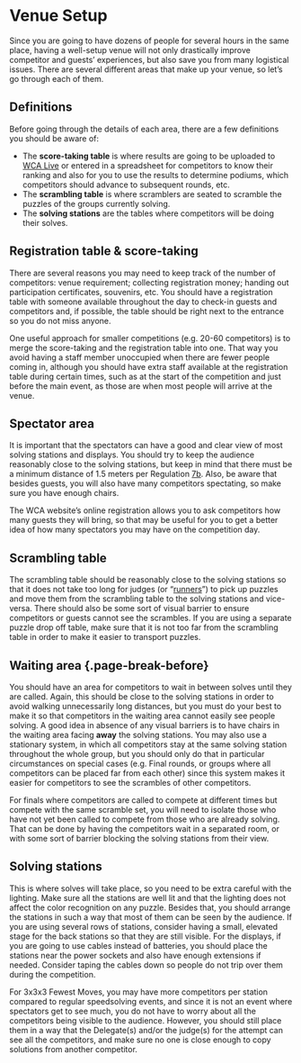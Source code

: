 # Venue Setup


Since you are going to have dozens of people for several hours in the same place, having a well-setup venue will not only drastically improve competitor and guests’ experiences, but also save you from many logistical issues. There are several different areas that make up your venue, so let’s go through each of them.


## Definitions

Before going through the details of each area, there are a few definitions you should be aware of:

- The **score-taking table** is where results are going to be uploaded to [WCA Live](https://live.worldcubeassociation.org/) or entered in a spreadsheet for competitors to know their ranking and also for you to use the results to determine podiums, which competitors should advance to subsequent rounds, etc.
- The **scrambling table** is where scramblers are seated to scramble the puzzles of the groups currently solving.
- The **solving stations** are the tables where competitors will be doing their solves.


## Registration table & score-taking

There are several reasons you may need to keep track of the number of competitors: venue requirement; collecting registration money; handing out participation certificates, souvenirs, etc. You should have a registration table with someone available throughout the day to check-in guests and competitors and, if possible, the table should be right next to the entrance so you do not miss anyone.

One useful approach for smaller competitions (e.g. 20-60 competitors) is to merge the score-taking and the registration table into one. That way you avoid having a staff member unoccupied when there are fewer people coming in, although you should have extra staff available at the registration table during certain times, such as at the start of the competition and just before the main event, as those are when most people will arrive at the venue.


## Spectator area

It is important that the spectators can have a good and clear view of most solving stations and displays. You should try to keep the audience reasonably close to the solving stations, but keep in mind that there must be a minimum distance of 1.5 meters per Regulation [7b](https://www.worldcubeassociation.org/regulations/#7b). Also, be aware that besides guests, you will also have many competitors spectating, so make sure you have enough chairs.

The WCA website’s online registration allows you to ask competitors how many guests they will bring, so that may be useful for you to get a better idea of how many spectators you may have on the competition day.


## Scrambling table

The scrambling table should be reasonably close to the solving stations so that it does not take too long for judges (or “[runners](https://TODO.Link-only-available-once-done)”) to pick up puzzles and move them from the scrambling table to the solving stations and vice-versa. There should also be some sort of visual barrier to ensure competitors or guests cannot see the scrambles. If you are using a separate puzzle drop off table, make sure that it is not too far from the scrambling table in order to make it easier to transport puzzles.


## Waiting area {.page-break-before}

You should have an area for competitors to wait in between solves until they are called. Again, this should be close to the solving stations in order to avoid walking unnecessarily long distances, but you must do your best to make it so that competitors in the waiting area cannot easily see people solving. A good idea in absence of any visual barriers is to have chairs in the waiting area facing **away** the solving stations. You may also use a stationary system, in which all competitors stay at the same solving station throughout the whole group, but you should only do that in particular circumstances on special cases (e.g. Final rounds, or groups where all competitors can be placed far from each other) since this system makes it easier for competitors to see the scrambles of other competitors.

For finals where competitors are called to compete at different times but compete with the same scramble set, you will need to isolate those who have not yet been called to compete from those who are already solving. That can be done by having the competitors wait in a separated room, or with some sort of barrier blocking the solving stations from their view.


## Solving stations

This is where solves will take place, so you need to be extra careful with the lighting. Make sure all the stations are well lit and that the lighting does not affect the color recognition on any puzzle. Besides that, you should arrange the stations in such a way that most of them can be seen by the audience. If you are using several rows of stations, consider having a small, elevated stage for the back stations so that they are still visible. For the displays, if you are going to use cables instead of batteries, you should place the stations near the power sockets and also have enough extensions if needed. Consider taping the cables down so people do not trip over them during the competition.

For 3x3x3 Fewest Moves, you may have more competitors per station compared to regular speedsolving events, and since it is not an event where spectators get to see much, you do not have to worry about all the competitors being visible to the audience. However, you should still place them in a way that the Delegate(s) and/or the judge(s) for the attempt can see all the competitors, and make sure no one is close enough to copy solutions from another competitor.

